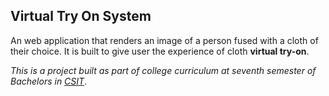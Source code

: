 ## Virtual Try On System

An web application that renders an image of a person fused with a cloth of their choice.
It is built to give user the experience of cloth **virtual try-on**.

*This is a project built as part of college curriculum at seventh semester of Bachelors in [CSIT](https://edusanjal.com/course/bsc-computer-science-and-information-technology-bsc-csit-tribhuvan-university/)*.

